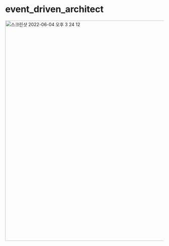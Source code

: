 # event_driven_architect

<img width="701" alt="스크린샷 2022-06-04 오후 3 24 12" src="https://user-images.githubusercontent.com/56097431/171987395-4a7cf162-acb5-42c5-9e47-72d527e4fe51.png">
